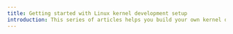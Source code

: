 ```yaml
---
title: Getting started with Linux kernel development setup
introduction: This series of articles helps you build your own kernel development setup.
---
```


